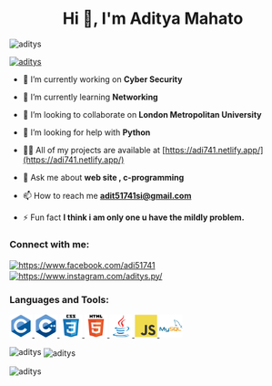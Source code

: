 <h1 align="center">Hi 👋, I'm Aditya Mahato</h1>
<p align="left"> <img src="https://komarev.com/ghpvc/?username=aditys&label=Profile%20views&color=0e75b6&style=flat" alt="aditys" /> </p>

<p align="left"> <a href="https://github.com/ryo-ma/github-profile-trophy"><img src="https://github-profile-trophy.vercel.app/?username=aditys" alt="aditys" /></a> </p>

- 🔭 I’m currently working on **Cyber Security**

- 🌱 I’m currently learning **Networking**

- 👯 I’m looking to collaborate on **London Metropolitan University**

- 🤝 I’m looking for help with **Python**

- 👨‍💻 All of my projects are available at [https://adi741.netlify.app/](https://adi741.netlify.app/)

- 💬 Ask me about **web site , c-programming**

- 📫 How to reach me **adit51741si@gmail.com**

- ⚡ Fun fact **I think i am only one u have the mildly problem.**

<h3 align="left">Connect with me:</h3>
<p align="left">
<a href="https://fb.com/https://www.facebook.com/adi51741" target="blank"><img align="center" src="https://raw.githubusercontent.com/rahuldkjain/github-profile-readme-generator/master/src/images/icons/Social/facebook.svg" alt="https://www.facebook.com/adi51741" height="30" width="40" /></a>
<a href="https://instagram.com/https://www.instagram.com/aditys.py/" target="blank"><img align="center" src="https://raw.githubusercontent.com/rahuldkjain/github-profile-readme-generator/master/src/images/icons/Social/instagram.svg" alt="https://www.instagram.com/aditys.py/" height="30" width="40" /></a>
</p>

<h3 align="left">Languages and Tools:</h3>
<p align="left"> <a href="https://www.cprogramming.com/" target="_blank" rel="noreferrer"> <img src="https://raw.githubusercontent.com/devicons/devicon/master/icons/c/c-original.svg" alt="c" width="40" height="40"/> </a> <a href="https://www.w3schools.com/cpp/" target="_blank" rel="noreferrer"> <img src="https://raw.githubusercontent.com/devicons/devicon/master/icons/cplusplus/cplusplus-original.svg" alt="cplusplus" width="40" height="40"/> </a> <a href="https://www.w3schools.com/css/" target="_blank" rel="noreferrer"> <img src="https://raw.githubusercontent.com/devicons/devicon/master/icons/css3/css3-original-wordmark.svg" alt="css3" width="40" height="40"/> </a> <a href="https://www.w3.org/html/" target="_blank" rel="noreferrer"> <img src="https://raw.githubusercontent.com/devicons/devicon/master/icons/html5/html5-original-wordmark.svg" alt="html5" width="40" height="40"/> </a> <a href="https://www.java.com" target="_blank" rel="noreferrer"> <img src="https://raw.githubusercontent.com/devicons/devicon/master/icons/java/java-original.svg" alt="java" width="40" height="40"/> </a> <a href="https://developer.mozilla.org/en-US/docs/Web/JavaScript" target="_blank" rel="noreferrer"> <img src="https://raw.githubusercontent.com/devicons/devicon/master/icons/javascript/javascript-original.svg" alt="javascript" width="40" height="40"/> </a> <a href="https://www.mysql.com/" target="_blank" rel="noreferrer"> <img src="https://raw.githubusercontent.com/devicons/devicon/master/icons/mysql/mysql-original-wordmark.svg" alt="mysql" width="40" height="40"/> </a> </p>

<p><img align="left" src="https://github-readme-stats.vercel.app/api/top-langs?username=aditys&show_icons=true&locale=en&layout=compact" alt="aditys" /></p>

<p>&nbsp;<img align="center" src="https://github-readme-stats.vercel.app/api?username=aditys&show_icons=true&locale=en" alt="aditys" /></p>

<p><img align="center" src="https://github-readme-streak-stats.herokuapp.com/?user=aditys&" alt="aditys" /></p>
